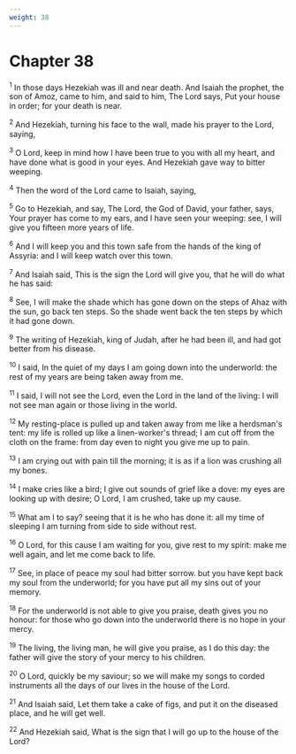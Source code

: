 ```yaml
---
weight: 38
---
```


# Chapter 38

<sup>1</sup> In those days Hezekiah was ill and near death. And Isaiah the prophet, the son of Amoz, came to him, and said to him, The Lord says, Put your house in order; for your death is near. 

<sup>2</sup> And Hezekiah, turning his face to the wall, made his prayer to the Lord, saying, 

<sup>3</sup> O Lord, keep in mind how I have been true to you with all my heart, and have done what is good in your eyes. And Hezekiah gave way to bitter weeping. 

<sup>4</sup> Then the word of the Lord came to Isaiah, saying, 

<sup>5</sup> Go to Hezekiah, and say, The Lord, the God of David, your father, says, Your prayer has come to my ears, and I have seen your weeping: see, I will give you fifteen more years of life. 

<sup>6</sup> And I will keep you and this town safe from the hands of the king of Assyria: and I will keep watch over this town. 

<sup>7</sup> And Isaiah said, This is the sign the Lord will give you, that he will do what he has said: 

<sup>8</sup> See, I will make the shade which has gone down on the steps of Ahaz with the sun, go back ten steps. So the shade went back the ten steps by which it had gone down. 

<sup>9</sup> The writing of Hezekiah, king of Judah, after he had been ill, and had got better from his disease. 

<sup>10</sup> I said, In the quiet of my days I am going down into the underworld: the rest of my years are being taken away from me. 

<sup>11</sup> I said, I will not see the Lord, even the Lord in the land of the living: I will not see man again or those living in the world. 

<sup>12</sup> My resting-place is pulled up and taken away from me like a herdsman's tent: my life is rolled up like a linen-worker's thread; I am cut off from the cloth on the frame: from day even to night you give me up to pain. 

<sup>13</sup> I am crying out with pain till the morning; it is as if a lion was crushing all my bones. 

<sup>14</sup> I make cries like a bird; I give out sounds of grief like a dove: my eyes are looking up with desire; O Lord, I am crushed, take up my cause. 

<sup>15</sup> What am I to say? seeing that it is he who has done it: all my time of sleeping I am turning from side to side without rest. 

<sup>16</sup> O Lord, for this cause I am waiting for you, give rest to my spirit: make me well again, and let me come back to life. 

<sup>17</sup> See, in place of peace my soul had bitter sorrow. but you have kept back my soul from the underworld; for you have put all my sins out of your memory. 

<sup>18</sup> For the underworld is not able to give you praise, death gives you no honour: for those who go down into the underworld there is no hope in your mercy. 

<sup>19</sup> The living, the living man, he will give you praise, as I do this day: the father will give the story of your mercy to his children. 

<sup>20</sup> O Lord, quickly be my saviour; so we will make my songs to corded instruments all the days of our lives in the house of the Lord. 

<sup>21</sup> And Isaiah said, Let them take a cake of figs, and put it on the diseased place, and he will get well. 

<sup>22</sup> And Hezekiah said, What is the sign that I will go up to the house of the Lord? 


